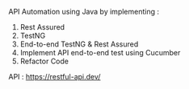 API Automation using Java by implementing : 

1. Rest Assured
2. TestNG
3. End-to-end TestNG & Rest Assured
4. Implement API end-to-end test using Cucumber
5. Refactor Code

API : https://restful-api.dev/
